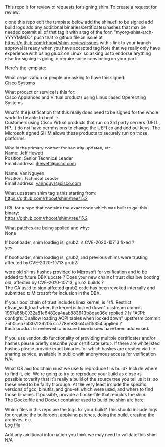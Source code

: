 This repo is for review of requests for signing shim. To create a request for review:

clone this repo
edit the template below
add the shim.efi to be signed
add build logs
add any additional binaries/certificates/hashes that may be needed
commit all of that
tag it with a tag of the form "myorg-shim-arch-YYYYMMDD"
push that to github
file an issue at https://github.com/rhboot/shim-review/issues with a link to your branch
approval is ready when you have accepted tag
Note that we really only have experience with using grub2 on Linux, so asking us to endorse anything else for signing is going to require some convincing on your part.

Here's the template:

What organization or people are asking to have this signed:  
Cisco Systems

What product or service is this for:  
Cisco Appliances and Virtual products using Linux based Opererating Systems

What's the justification that this really does need to be signed for the whole world to be able to boot it:  
Customers using Cisco Virtual products that run on 3rd party servers (DELL, HP...) do not have permissions to change the UEFI db and add our keys. The Microsoft signed SHIM allows these products to securely run on those platforms.

Who is the primary contact for security updates, etc.  
Name: Jeff Hewett  
Position: Senior Technical Leader  
Email address: jhewett@cisco.com  

Name: Van Nguyen  
Position: Technical Leader  
Email address: vannguye@cisco.com    

What upstream shim tag is this starting from:  
https://github.com/rhboot/shim/tree/15.2

URL for a repo that contains the exact code which was built to get this binary:  
https://github.com/rhboot/shim/tree/15.2

What patches are being applied and why:  
None

If bootloader, shim loading is, grub2: is CVE-2020-10713 fixed ?  
yes

If bootloader, shim loading is, grub2, and previous shims were trusting affected by CVE-2020-10713 grub2:  

were old shims hashes provided to Microsoft for verification and to be added to future DBX update ?
Does your new chain of trust disallow booting old, affected by CVE-2020-10713, grub2 builds ?  
The CA used to sign affected grub2 code has been revoked internally and submitted to Microsoft for inclusion in the DBX.

If your boot chain of trust includes linux kernel, is "efi: Restrict efivar_ssdt_load when the kernel is locked down" upstream commit 1957a85b0032a81e6482ca4aab883643b8dae06e applied ? Is "ACPI: configfs: Disallow loading ACPI tables when locked down" upstream commit 75b0cea7bf307f362057cc778efe89af4c615354 applied ?  
Each product is reviewed to ensure these issues have been addressed. 

If you use vendor_db functionality of providing multiple certificates and/or hashes please briefly describe your certificate setup. If there are whitelisted hashes please provide exact binaries for which hashes are created via file sharing service, available in public with anonymous access for verification  
N/A

What OS and toolchain must we use to reproduce this build? Include where to find it, etc. We're going to try to reproduce your build as close as possible to verify that it's really a build of the source tree you tell us it is, so these need to be fairly thorough. At the very least include the specific versions of gcc, binutils, and gnu-efi which were used, and where to find those binaries. If possible, provide a Dockerfile that rebuilds the shim.  
The Dockerfile and Docker container used to build the shim are [here](https://github.com/cisco/sto-uefi-secure-bootloader/tree/rel_3/shim-review)  

Which files in this repo are the logs for your build? This should include logs for creating the buildroots, applying patches, doing the build, creating the archives, etc.  
[Log file](https://github.com/cisco/sto-uefi-secure-bootloader/tree/rel_3/shim-review/shim-build.log)  

Add any additional information you think we may need to validate this shim  
N/A